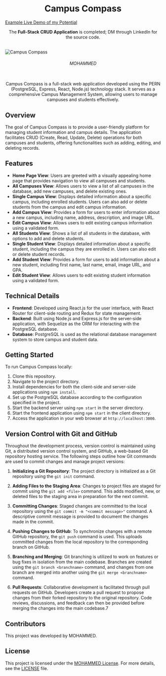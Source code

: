 <h1 align="center">Campus Compass</h1>

[Example Live Demo of my Potential](https://jasminesjewelries-mohammed-design.netlify.app)

<div align="center">
    The <b>Full-Stack CRUD Application</b> is completed; DM through LinkedIn for the source code.
</div>

<br>

![Campus Compass](https://github.com/tech-moh-logy/Campus-Compass/assets/132733865/4b831400-400e-4fc0-a383-20ee16faf47d)

<div align="center">
    <h6>
        MOHAMMED
    </h6>
</div>

<br>
    
<div align="center">
    Campus Compass is a full-stack web application developed using the PERN (PostgreSQL, Express, React, Node.js) technology stack. It serves as a comprehensive Campus Management System, allowing users to manage campuses and students effectively.
</div>

## Overview

The goal of Campus Compass is to provide a user-friendly platform for managing student information and campus details. The application facilitates CRUD (Create, Read, Update, Delete) operations for both campuses and students, offering functionalities such as adding, editing, and deleting records.

## Features

- **Home Page View**: Users are greeted with a visually appealing home page that provides navigation to view all campuses and students.
- **All Campuses View**: Allows users to view a list of all campuses in the database, add new campuses, and delete existing ones.
- **Single Campus View**: Displays detailed information about a specific campus, including enrolled students. Users can also add or delete students from the campus and edit campus information.
- **Add Campus View**: Provides a form for users to enter information about a new campus, including name, address, description, and image URL.
- **Edit Campus View**: Allows users to edit existing campus information using a validated form.
- **All Students View**: Shows a list of all students in the database, with options to add and delete students.
- **Single Student View**: Displays detailed information about a specific student, including the campus they are enrolled in. Users can also edit or delete student records.
- **Add Student View**: Provides a form for users to add information about a new student, including first name, last name, email, image URL, and GPA.
- **Edit Student View**: Allows users to edit existing student information using a validated form.

## Technical Details

- **Frontend**: Developed using React.js for the user interface, with React Router for client-side routing and Redux for state management.
- **Backend**: Built using Node.js and Express.js for the server-side application, with Sequelize as the ORM for interacting with the PostgreSQL database.
- **Database**: PostgreSQL is used as the relational database management system to store campus and student data.

## Getting Started

To run Campus Compass locally:

1. Clone this repository.
2. Navigate to the project directory.
3. Install dependencies for both the client-side and server-side applications using `npm install`.
4. Set up the PostgreSQL database according to the configuration specified in the project.
5. Start the backend server using `npm start` in the server directory.
6. Start the frontend application using `npm start` in the client directory.
7. Access the application in your web browser at `http://localhost:3000`.

## Version Control with Git and GitHub

Throughout the development process, version control is maintained using Git, a distributed version control system, and GitHub, a web-based Git repository hosting service. The following steps outline how Git commands are used to commit changes and manage project versions:

1. **Initializing a Git Repository**: The project directory is initialized as a Git repository using the `git init` command.

2. **Adding Files to the Staging Area**: Changes to project files are staged for commit using the `git add <file>` command. This adds modified, new, or deleted files to the staging area in preparation for the next commit.

3. **Committing Changes**: Staged changes are committed to the local repository using the `git commit -m "<commit message>"` command. A descriptive commit message is provided to document the changes made in the commit.

4. **Pushing Changes to GitHub**: To synchronize changes with a remote GitHub repository, the `git push` command is used. This uploads committed changes from the local repository to the corresponding branch on GitHub.

5. **Branching and Merging**: Git branching is utilized to work on features or bug fixes in isolation from the main codebase. Branches are created using the `git branch <branchname>` command, and changes from one branch are merged into another using the `git merge <branchname>` command.

6. **Pull Requests**: Collaborative development is facilitated through pull requests on GitHub. Developers create a pull request to propose changes from their forked repository to the original repository. Code reviews, discussions, and feedback can then be provided before merging the changes into the main codebase.7

## Contributors

This project was developed by MOHAMMED. 

## License

This project is licensed under the [MOHAMMED License](https://github.com/tech-moh-logy/MOHAMMED-License/blob/main/LICENSE). For more details, see the [LICENSE](https://github.com/tech-moh-logy/MOHAMMED-License/blob/main/README.md) file.

